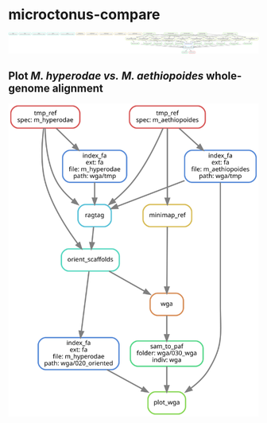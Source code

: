 # microctonus-compare

![](graph.svg)

## Plot *M. hyperodae* *vs.* *M. aethiopoides* whole-genome alignment

![](wga_graph.svg)
